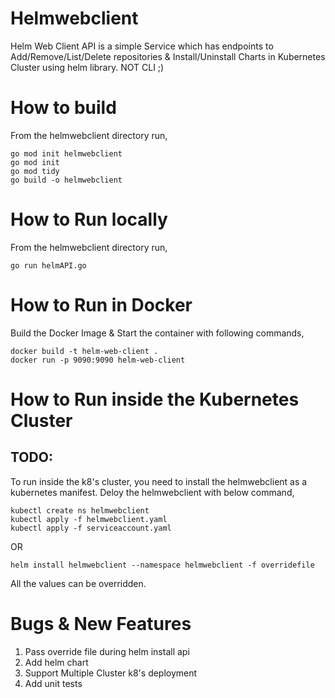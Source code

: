 # Helmwebclient
Helm Web Client API is a simple Service which has endpoints to Add/Remove/List/Delete repositories & Install/Uninstall Charts in Kubernetes Cluster using helm library. NOT CLI ;)

# How to build
From the helmwebclient directory run,
```
go mod init helmwebclient
go mod init
go mod tidy
go build -o helmwebclient
```
# How to Run locally
From the helmwebclient directory run,
```
go run helmAPI.go
```
# How to Run in Docker
Build the Docker Image & Start the container with following commands,
```
docker build -t helm-web-client .
docker run -p 9090:9090 helm-web-client
```
# How to Run inside the Kubernetes Cluster
## TODO:
To run inside the k8's cluster, you need to install the helmwebclient as a kubernetes manifest.
Deloy the helmwebclient with below command,
```
kubectl create ns helmwebclient
kubectl apply -f helmwebclient.yaml
kubectl apply -f serviceaccount.yaml
```
OR
```
helm install helmwebclient --namespace helmwebclient -f overridefile
```
All the values can be overridden.

# Bugs & New Features
1. Pass override file during helm install api
2. Add helm chart
3. Support Multiple Cluster k8's deployment
4. Add unit tests